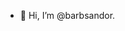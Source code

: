 - 👋 Hi, I’m @barbsandor.

<!---
barbsandor/barbsandor is a ✨ special ✨ repository because its `README.md` (this file) appears on your GitHub profile.
You can click the Preview link to take a look at your changes.
--->
